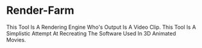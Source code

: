 # Render-Farm

This Tool Is A Rendering Engine Who's Output Is A Video Clip. This Tool Is A Simplistic Attempt At Recreating The Software Used In 3D Animated Movies.